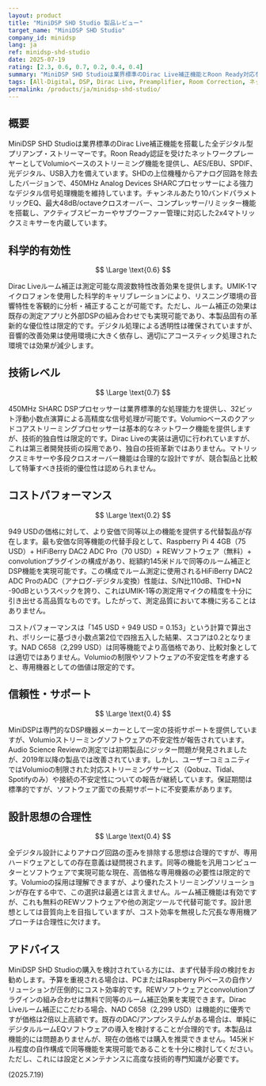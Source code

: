 ```yaml
---
layout: product
title: "MiniDSP SHD Studio 製品レビュー"
target_name: "MiniDSP SHD Studio"
company_id: minidsp
lang: ja
ref: minidsp-shd-studio
date: 2025-07-19
rating: [2.3, 0.6, 0.7, 0.2, 0.4, 0.4]
summary: "MiniDSP SHD Studioは業界標準のDirac Live補正機能とRoon Ready対応を誇る全デジタル型プリアンプです。しかし949 USDという価格に対して、より安価でより高性能な代替製品が多数存在することから、コストパフォーマンスは低評価となります。"
tags: [All-Digital, DSP, Dirac Live, Preamplifier, Room Correction, ネットワークストリーマー]
permalink: /products/ja/minidsp-shd-studio/
---
```

## 概要

MiniDSP SHD Studioは業界標準のDirac Live補正機能を搭載した全デジタル型プリアンプ・ストリーマーです。Roon Ready認証を受けたネットワークプレーヤーとしてVolumioベースのストリーミング機能を提供し、AES/EBU、SPDIF、光デジタル、USB入力を備えています。SHDの上位機種からアナログ回路を除去したバージョンで、450MHz Analog Devices SHARCプロセッサーによる強力なデジタル信号処理機能を維持しています。チャンネルあたり10バンドパラメトリックEQ、最大48dB/octaveクロスオーバー、コンプレッサー/リミッター機能を搭載し、アクティブスピーカーやサブウーファー管理に対応した2x4マトリックスミキサーを内蔵しています。

## 科学的有効性

$$ \Large \text{0.6} $$

Dirac Liveルーム補正は測定可能な周波数特性改善効果を提供します。UMIK-1マイクロフォンを使用した科学的キャリブレーションにより、リスニング環境の音響特性を客観的に分析・補正することが可能です。ただし、ルーム補正の効果は既存の測定アプリと外部DSPの組み合わせでも実現可能であり、本製品固有の革新的な優位性は限定的です。デジタル処理による透明性は確保されていますが、音響的改善効果は使用環境に大きく依存し、適切にアコースティック処理された環境では効果が減少します。

## 技術レベル

$$ \Large \text{0.7} $$

450MHz SHARC DSPプロセッサーは業界標準的な処理能力を提供し、32ビット浮動小数点演算による高精度な信号処理が可能です。Volumioベースのクアッドコアストリーミングプロセッサーは基本的なネットワーク機能を提供しますが、技術的独自性は限定的です。Dirac Liveの実装は適切に行われていますが、これは第三者開発技術の採用であり、独自の技術革新ではありません。マトリックスミキサーや多段クロスオーバー機能は合理的な設計ですが、競合製品と比較して特筆すべき技術的優位性は認められません。

## コストパフォーマンス

$$ \Large \text{0.2} $$

949 USDの価格に対して、より安価で同等以上の機能を提供する代替製品が存在します。最も安価な同等機能の代替手段として、Raspberry Pi 4 4GB（75 USD）+ HiFiBerry DAC2 ADC Pro（70 USD）+ REWソフトウェア（無料）+ convolutionプラグインの構成があり、総額約145米ドルで同等のルーム補正とDSP機能を実現可能です。この構成でルーム測定に使用されるHiFiBerry DAC2 ADC ProのADC（アナログ-デジタル変換）性能は、S/N比110dB、THD+N -90dBというスペックを誇り、これはUMIK-1等の測定用マイクの精度を十分に引き出せる高品質なものです。したがって、測定品質において本機に劣ることはありません。

コストパフォーマンスは「145 USD ÷ 949 USD = 0.153」という計算で算出され、ポリシーに基づき小数点第2位で四捨五入した結果、スコアは0.2となります。NAD C658（2,299 USD）は同等機能でより高価格であり、比較対象としては適切ではありません。Volumioの制限やソフトウェアの不安定性を考慮すると、専用機器としての価値は限定的です。

## 信頼性・サポート

$$ \Large \text{0.4} $$

MiniDSPは専門的なDSP機器メーカーとして一定の技術サポートを提供していますが、Volumioストリーミングソフトウェアの不安定性が報告されています。Audio Science Reviewの測定では初期製品にジッター問題が発見されましたが、2019年以降の製品では改善されています。しかし、ユーザーコミュニティではVolumioの制限された対応ストリーミングサービス（Qobuz、Tidal、Spotifyのみ）や接続の不安定性についての報告が継続しています。保証期間は標準的ですが、ソフトウェア面での長期サポートに不安要素があります。

## 設計思想の合理性

$$ \Large \text{0.4} $$

全デジタル設計によりアナログ回路の歪みを排除する思想は合理的ですが、専用ハードウェアとしての存在意義は疑問視されます。同等の機能を汎用コンピューターとソフトウェアで実現可能な現在、高価格な専用機器の必要性は限定的です。Volumioの採用は理解できますが、より優れたストリーミングソリューションが存在する中で、この選択は最適とは言えません。ルーム補正機能は有効ですが、これも無料のREWソフトウェアや他の測定ツールで代替可能です。設計思想としては音質向上を目指していますが、コスト効率を無視した冗長な専用機アプローチは合理性に欠けます。

## アドバイス

MiniDSP SHD Studioの購入を検討されている方には、まず代替手段の検討をお勧めします。予算を重視される場合は、PCまたはRaspberry Piベースの自作ソリューションが圧倒的にコスト効率的です。REWソフトウェアとconvolutionプラグインの組み合わせは無料で同等のルーム補正効果を実現できます。Dirac Liveルーム補正にこだわる場合、NAD C658（2,299 USD）は機能的に優秀ですが価格は2倍以上高額です。既存のDAC/アンプシステムがある場合は、単純にデジタルルームEQソフトウェアの導入を検討することが合理的です。本製品は機能的には問題ありませんが、現在の価格では購入を推奨できません。145米ドル程度の自作構成で同等機能を実現可能であることを十分に検討してください。ただし、これには設定とメンテナンスに高度な技術的専門知識が必要です。

(2025.7.19)